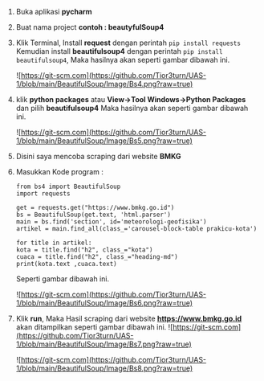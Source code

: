 1. Buka aplikasi **pycharm**
2. Buat nama project **contoh : beautyfulSoup4**
3. Klik Terminal, Install **request** dengan perintah ```pip install requests```
   Kemudian install **beautifulsoup4** dengan perintah ```pip install beautifulsoup4```,
   Maka hasilnya akan seperti gambar dibawah ini.
   
   ![https://git-scm.com](https://github.com/Tior3turn/UAS-1/blob/main/BeautifulSoup/Image/Bs4.png?raw=true)
   
4. klik **python packages** atau **View->Tool Windows->Python Packages** dan pilih **beautifulsoup4** 
   Maka hasilnya akan seperti gambar dibawah ini.
   
      ![https://git-scm.com](https://github.com/Tior3turn/UAS-1/blob/main/BeautifulSoup/Image/Bs5.png?raw=true)

5. Disini saya mencoba scraping dari website **BMKG**
6. Masukkan Kode program :
   ```
   from bs4 import BeautifulSoup
   import requests
   
   get = requests.get("https://www.bmkg.go.id")
   bs = BeautifulSoup(get.text, 'html.parser')
   main = bs.find('section', id='meteorologi-geofisika')
   artikel = main.find_all(class_='carousel-block-table prakicu-kota')
   
   for title in artikel:
   kota = title.find("h2", class_="kota")
   cuaca = title.find("h2", class_="heading-md")
   print(kota.text ,cuaca.text)
   ```
   Seperti gambar dibawah ini.
   
   ![https://git-scm.com](https://github.com/Tior3turn/UAS-1/blob/main/BeautifulSoup/Image/Bs6.png?raw=true)
 
 6. Klik **run**, Maka Hasil scraping dari website **https://www.bmkg.go.id** akan ditampilkan seperti gambar dibawah ini.
   ![https://git-scm.com](https://github.com/Tior3turn/UAS-1/blob/main/BeautifulSoup/Image/Bs7.png?raw=true)
   
     ![https://git-scm.com](https://github.com/Tior3turn/UAS-1/blob/main/BeautifulSoup/Image/Bs8.png?raw=true)



